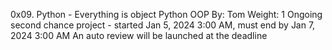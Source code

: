 0x09. Python - Everything is object
Python
OOP
 By: Tom
 Weight: 1
 Ongoing second chance project - started Jan 5, 2024 3:00 AM, must end by Jan 7, 2024 3:00 AM
 An auto review will be launched at the deadline
